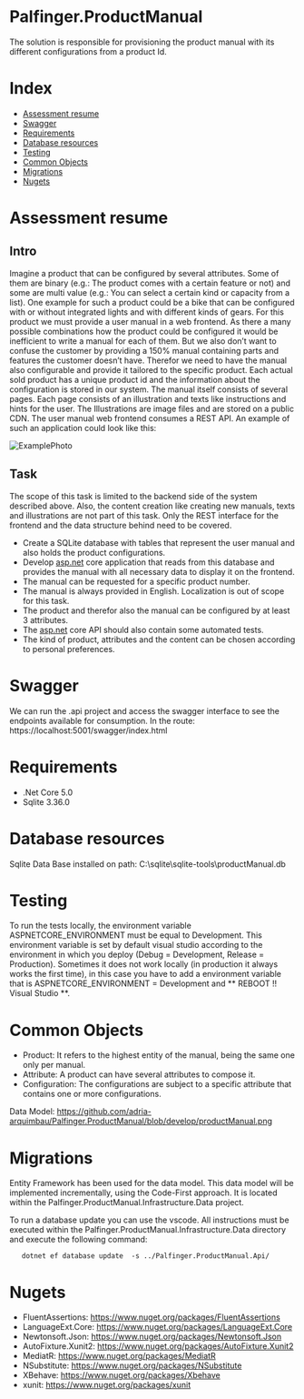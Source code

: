 # Palfinger.ProductManual

The solution is responsible for provisioning the product manual with its different configurations from a product Id.

# Index
- [Assessment resume](#assessment-resume)
- [Swagger](#swagger)
- [Requirements](#requirements)
- [Database resources](#database-resources)
- [Testing](#testing)
- [Common Objects](#common-objects)
- [Migrations](#migrations)
- [Nugets](#nugets)

# Assessment resume

## Intro
Imagine a product that can be configured by several attributes. Some of them are binary
(e.g.: The product comes with a certain feature or not) and some are multi value (e.g.: You
can select a certain kind or capacity from a list). One example for such a product could be
a bike that can be configured with or without integrated lights and with different kinds of
gears.
For this product we must provide a user manual in a web frontend. As there a many
possible combinations how the product could be configured it would be inefficient to write a
manual for each of them. But we also don’t want to confuse the customer by providing a
150% manual containing parts and features the customer doesn’t have. Therefor we need
to have the manual also configurable and provide it tailored to the specific product. Each
actual sold product has a unique product id and the information about the configuration is
stored in our system.
The manual itself consists of several pages. Each page consists of an illustration and texts
like instructions and hints for the user. The Illustrations are image files and are stored on a
public CDN.
The user manual web frontend consumes a REST API.
An example of such an application could look like this:

![ExamplePhoto](https://s3.us-west-2.amazonaws.com/secure.notion-static.com/5a80c11d-de0b-48ff-a9f9-c03ee9f5fe4e/Untitled.png?X-Amz-Algorithm=AWS4-HMAC-SHA256&X-Amz-Credential=AKIAT73L2G45O3KS52Y5%2F20210822%2Fus-west-2%2Fs3%2Faws4_request&X-Amz-Date=20210822T113637Z&X-Amz-Expires=86400&X-Amz-Signature=4a39a1f62e0fb6f11fd44115f8e349a07d87cb20dafe3eec6d8f629f3412ba5e&X-Amz-SignedHeaders=host&response-content-disposition=filename%20%3D%22Untitled.png%22)

## Task
The scope of this task is limited to the backend side of the system described above. Also,
the content creation like creating new manuals, texts and illustrations are not part of this
task. Only the REST interface for the frontend and the data structure behind need to be
covered.
- Create a SQLite database with tables that represent the user manual and also holds
the product configurations.
- Develop [asp.net](http://asp.net/) core application that reads from this database and provides the
manual with all necessary data to display it on the frontend.
- The manual can be requested for a specific product number.
- The manual is always provided in English. Localization is out of scope for this task.
- The product and therefor also the manual can be configured by at least 3 attributes.
- The [asp.net](http://asp.net/) core API should also contain some automated tests.
- The kind of product, attributes and the content can be chosen according to personal
preferences.

# Swagger

We can run the .api project and access the swagger interface to see the endpoints available for consumption.
In the route: https://localhost:5001/swagger/index.html

# Requirements

- .Net Core 5.0
- Sqlite 3.36.0 

# Database resources

Sqlite Data Base installed on path: C:\sqlite\sqlite-tools\productManual.db

# Testing

To run the tests locally, the environment variable ASPNETCORE_ENVIRONMENT must be equal to Development. This environment variable is set by default visual studio according to the environment in which you deploy (Debug = Development, Release = Production). Sometimes it does not work locally (in production it always works the first time), in this case you have to add a environment variable that is ASPNETCORE_ENVIRONMENT = Development and ** REBOOT !! Visual Studio **.

# Common Objects

  - Product: It refers to the highest entity of the manual, being the same one only per manual.
  - Attribute: A product can have several attributes to compose it.
  - Configuration: The configurations are subject to a specific attribute that contains one or more configurations.
  
Data Model: https://github.com/adria-arquimbau/Palfinger.ProductManual/blob/develop/productManual.png

# Migrations
Entity Framework has been used for the data model. This data model will be implemented incrementally, using the Code-First approach. It is located within the Palfinger.ProductManual.Infrastructure.Data project.

To run a database update you can use the vscode. All instructions must be executed within the Palfinger.ProductManual.Infrastructure.Data directory and execute the following command:

```
   dotnet ef database update  -s ../Palfinger.ProductManual.Api/
```

# Nugets

- FluentAssertions: https://www.nuget.org/packages/FluentAssertions
- LanguageExt.Core: https://www.nuget.org/packages/LanguageExt.Core
- Newtonsoft.Json: https://www.nuget.org/packages/Newtonsoft.Json
- AutoFixture.Xunit2: https://www.nuget.org/packages/AutoFixture.Xunit2
- MediatR: https://www.nuget.org/packages/MediatR
- NSubstitute: https://www.nuget.org/packages/NSubstitute
- XBehave: https://www.nuget.org/packages/Xbehave
- xunit: https://www.nuget.org/packages/xunit
  
